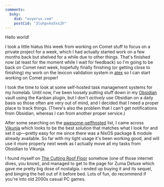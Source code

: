 ```yaml
---
comments:
  bsky:
    did: "ovyerus.com"
    postCid: "3luhpsko5xs2h"
---
```


Hello world!

I took a little hiatus this week from working on Comet stuff to focus on a
private project for a week, which I had actually started work on a few months
back but shelved for a while due to other things. That's finished now (at least
for the moment while I wait for feedback) so I'm going to be back on Comet next
week, hopefully finally finishing (or getting close to finishing) my work on the
lexicon validation system in [atex](https://github.com/Ovyerus/atex) so I can
start working on Comet proper!

I took the time to look at some self-hosted task management systems for my
homelab. Until now, I've been loosely putting stuff down in my
[Obsidian](https://obsidian.md) vault using the Kanban plugin, but I don't
_actively_ use Obsidian on a daily basis so those often are very out of mind,
and I decided that I need a proper place to track things. (There's also the
problem that I can't get notifications from Obsidian, whereas I can from another
proper service.)

After some searching on the
[awesome-selfhosted](https://github.com/awesome-selfhosted/awesome-selfhosted)
list, I came across [Vikunja](https://vikunja.io) which looks to be the best
solution that matches what I look for and set it up—pretty easy for me since
there was a NixOS package & module already available. So far with my light usage
it's been working good, and will use it more properly next week as I actually
move all my tasks from Obsidian to Vikunja.

I found myself on
[The Cutting Roof Floor](https://tcrf.net/The_Cutting_Room_Floor) somehow (one
of those internet dives, you know), and managed to get to the page for Zuma
Deluxe which gave me pretty big dose of nostalgia. i ended up buying it and its
sequel, and binging the hell out of it before bed. Lots of fun, do recommend if
you're into old 2000s casual PC games.
